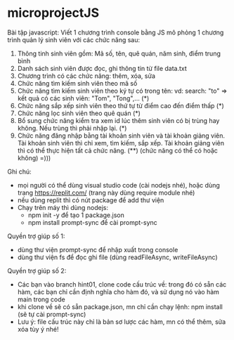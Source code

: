 # microprojectJS
Bài tập javascript:
Viết 1 chương trình console bằng JS mô phỏng 1 chương trình quản lý sinh viên với các chức năng sau:
1. Thông tinh sinh viên gồm: Mã số, tên, quê quán, năm sinh, điểm trung bình
2. Danh sách sinh viên được đọc, ghi thông tin từ file data.txt
3. Chương trình có các chức năng: thêm, xóa, sửa
4. Chức năng tìm kiếm sinh viên theo mã số
5. Chức năng tìm kiếm sinh viên theo ký tự có trong tên: vd: search: "to" => kết quả có các sinh viên: "Tom", "Tong",... (*)
6. Chức năng sắp xếp sinh viên theo thứ tự từ điểm cao đến điểm thấp (*)
7. Chức năng lọc sinh viên theo quê quán (*)
8. Bổ sung chức năng kiểm tra xem id lúc thêm sinh viên có bị trùng hay không. Nếu trùng thì phải nhập lại. (*)
9. Chức năng đăng nhập bằng tài khoản sinh viên và tài khoản giảng viên. Tài khoản sinh viên thì chỉ xem, tìm kiếm, sắp xếp. Tài khoản giảng viên thì có thể thực hiện tất cả chức năng. (**) (chức năng có thể có hoặc không) =)))


Ghi chú:
+ mọi người có thể dùng visual studio code (cài nodejs nhé), hoặc dùng trang https://replit.com/ (trang này dùng require module nhé)
+ nếu dùng replit thì có nút package để add thư viện
+ Chạy trên máy thì dùng nodejs:
    - npm init -y để tạo 1 package.json
    - npm install prompt-sync để cài prompt-sync

Quyền trợ giúp số 1:
- dùng thư viện prompt-sync để nhập xuất trong console
- dùng thư viện fs để đọc ghi file (dùng readFileAsync, writeFileAsync)

Quyền trợ giúp số 2:
- Các bạn vào branch hint01, clone code cấu trúc về: trong đó có sẵn các hàm, các bạn chỉ cần định nghĩa cho hàm đó, và sử dụng nó vào hàm main trong code
- khi clone về sẽ có sẵn package.json, mn chỉ cần chạy lệnh: npm install (sẽ tự cài prompt-sync)
- Lưu ý: file cấu trúc này chỉ là bản sơ lược các hàm, mn có thể thêm, sửa xóa tùy ý nhé!
